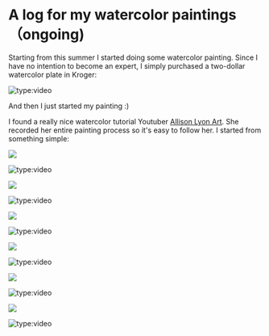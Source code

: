 # A log for my watercolor paintings （ongoing)
Starting from this summer I started doing some watercolor painting. Since I have no intention to become an expert, I simply purchased a two-dollar watercolor plate in Kroger:


![type:video](https://www.youtube.com/embed/7apT9QXkcYo)



And then I just started my painting :)

I found a really nice watercolor tutorial Youtuber [Allison Lyon Art](https://www.youtube.com/channel/UCDOo_FszffqtYlFISx_DRqg). She recorded her entire painting process so it's easy to follow her. I started from something simple:

![](https://theorchidgardenofseeking.files.wordpress.com/2021/08/unknown.png?w=286)

![type:video](https://www.youtube.com/embed/zTMPrmgI2hw)


![](https://theorchidgardenofseeking.files.wordpress.com/2021/08/unknown2.png?w=300)


![type:video](https://www.youtube.com/embed/VFzYMSy1xOc)

![](https://theorchidgardenofseeking.files.wordpress.com/2021/08/unknown1.png?w=300)

![type:video](https://www.youtube.com/embed/FaHRTyyTJt4)

![](https://theorchidgardenofseeking.files.wordpress.com/2021/08/image0.jpg?w=300)

![type:video](https://www.youtube.com/embed/W2gk4npK-s0 )

![](https://theorchidgardenofseeking.files.wordpress.com/2021/08/snipaste_2021-08-15_22-28-17.png?w=276)

![type:video](https://www.youtube.com/embed/AJevEIsaFbg )


![](https://theorchidgardenofseeking.files.wordpress.com/2021/08/snapseed.jpg?w=300)


![type:video](https://www.youtube.com/embed/7apT9QXkcY)










